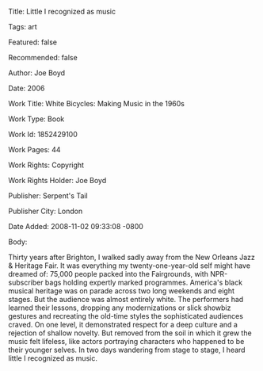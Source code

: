 Title:  Little I recognized as music

Tags:   art

Featured: false

Recommended: false

Author: Joe Boyd

Date:   2006

Work Title: White Bicycles: Making Music in the 1960s

Work Type: Book

Work Id: 1852429100

Work Pages: 44

Work Rights: Copyright

Work Rights Holder: Joe Boyd

Publisher: Serpent's Tail

Publisher City: London

Date Added: 2008-11-02 09:33:08 -0800

Body: 

Thirty years after Brighton, I walked sadly away from the New Orleans Jazz &amp; Heritage Fair. It was everything my twenty-one-year-old self might have dreamed of: 75,000 people packed into the Fairgrounds, with NPR-subscriber bags holding expertly marked programmes. America's black musical heritage was on parade across two long weekends and eight stages. But the audience was almost entirely white. The performers had learned their lessons, dropping any modernizations or slick showbiz gestures and recreating the old-time styles the sophisticated audiences craved. On one level, it demonstrated respect for a deep culture and a rejection of shallow novelty. But removed from the soil in which it grew the music felt lifeless, like actors portraying characters who happened to be their younger selves. In two days wandering from stage to stage, I heard little I recognized as music.

